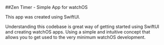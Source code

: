 ##Zen Timer - Simple App for watchOS

This app was created using SwiftUI.

Understanding this codebase is great way of getting started using SwiftUI and creating watchOS apps. Using a simple and intuitive concept that allows you to get used to the very minimum watchOS development.
